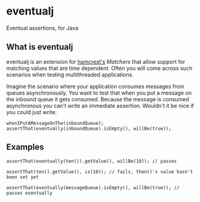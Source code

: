 eventualj
====================

Eventual assertions, for Java

What is eventualj
---------------------
eventualj is an extension for [hamcrest's](http://code.google.com/p/hamcrest/) *Matchers* that allow support for matching values that are time dependent.
Often you will come across such scenarios when testing multithreaded applications.

Imagine the scenario where your application consumes messages from queues asynchronously. You want to test that when you put a message on the inbound queue it gets consumed. Because the message is consumed asynchronous you can't write an immediate assertion. Wouldn't it be nice if you could just write:

`whenIPutAMessageOnThe(inboundQueue);
assertThat(eventually(inboundQueue).isEmpty(), willBe(true));`


Examples
---------------------

`assertThat(eventually(ten()).getValue(), willBe(10)); // passes`

`assertThat(ten().getValue(), is(10)); // fails, then()'s value hasn't been set yet`

`assertThat(eventually(messageQueue).isEmpty(), willBe(true)); // passes eventually`